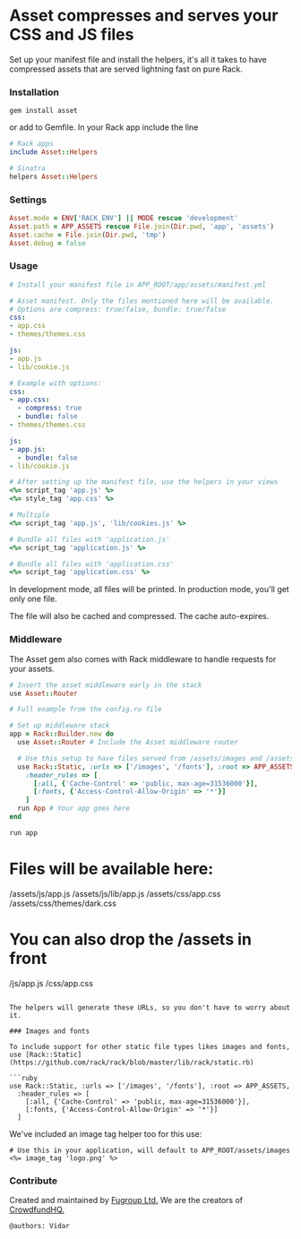 # Asset compresses and serves your CSS and JS files

Set up your manifest file and install the helpers, it's all it takes to have compressed assets that are served lightning fast on pure Rack.

### Installation
```
gem install asset
```
or add to Gemfile. In your Rack app include the line
```ruby
# Rack apps
include Asset::Helpers

# Sinatra
helpers Asset::Helpers
```

### Settings
```ruby
Asset.mode = ENV['RACK_ENV'] || MODE rescue 'development'
Asset.path = APP_ASSETS rescue File.join(Dir.pwd, 'app', 'assets')
Asset.cache = File.join(Dir.pwd, 'tmp')
Asset.debug = false
```

### Usage
```yaml
# Install your manifest file in APP_ROOT/app/assets/manifest.yml

# Asset manifest. Only the files mentioned here will be available.
# Options are compress: true/false, bundle: true/false
css:
- app.css
- themes/themes.css

js:
- app.js
- lib/cookie.js

# Example with options:
css:
- app.css:
  - compress: true
  - bundle: false
- themes/themes.css

js:
- app.js:
  - bundle: false
- lib/cookie.js
```

```ruby
# After setting up the manifest file, use the helpers in your views
<%= script_tag 'app.js' %>
<%= style_tag 'app.css' %>

# Multiple
<%= script_tag 'app.js', 'lib/cookies.js' %>

# Bundle all files with 'application.js'
<%= script_tag 'application.js' %>

# Bundle all files with 'application.css'
<%= script_tag 'application.css' %>
```

In development mode, all files will be printed. In production mode, you'll get only one file.

The file will also be cached and compressed. The cache auto-expires.

### Middleware

The Asset gem also comes with Rack middleware to handle requests for your assets.

```ruby
# Insert the asset middleware early in the stack
use Asset::Router

# Full example from the config.ru file

# Set up middleware stack
app = Rack::Builder.new do
  use Asset::Router # Include the Asset middleware router

  # Use this setup to have files served from /assets/images and /assets/fonts
  use Rack::Static, :urls => ['/images', '/fonts'], :root => APP_ASSETS,
    :header_rules => [
      [:all, {'Cache-Control' => 'public, max-age=31536000'}],
      [:fonts, {'Access-Control-Allow-Origin' => '*'}]
    ]
  run App # Your app goes here
end

run app
```
# Files will be available here:
/assets/js/app.js
/assets/js/lib/app.js
/assets/css/app.css
/assets/css/themes/dark.css

# You can also drop the /assets in front
/js/app.js
/css/app.css
```

The helpers will generate these URLs, so you don't have to worry about it.

### Images and fonts

To include support for other static file types likes images and fonts, use [Rack::Static](https://github.com/rack/rack/blob/master/lib/rack/static.rb)

```ruby
use Rack::Static, :urls => ['/images', '/fonts'], :root => APP_ASSETS,
  :header_rules => [
    [:all, {'Cache-Control' => 'public, max-age=31536000'}],
    [:fonts, {'Access-Control-Allow-Origin' => '*'}]
  ]
```

We've included an image tag helper too for this use:
```erb
# Use this in your application, will default to APP_ROOT/assets/images
<%= image_tag 'logo.png' %>
```

### Contribute

Created and maintained by [Fugroup Ltd.](https://www.fugroup.net) We are the creators of [CrowdfundHQ.](https://crowdfundhq.com)

`@authors: Vidar`
